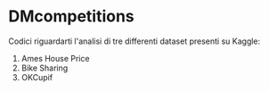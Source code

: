 # DMcompetitions
Codici riguardarti l'analisi di tre differenti dataset presenti su Kaggle:
1. Ames House Price
2. Bike Sharing
3. OKCupif
